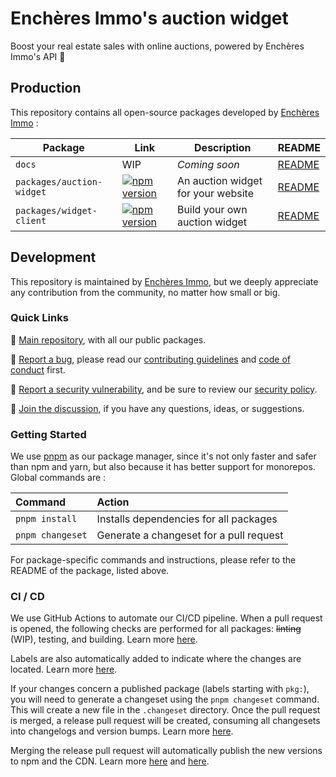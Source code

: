# Enchères Immo's auction widget

Boost your real estate sales with online auctions, powered by Enchères Immo's API 🚀 

## Production

This repository contains all open-source packages developed by [Enchères Immo](https://encheres-immo.com/) :

| Package                   | Link                                                                                                                                     | Description                        | README                                        |
| ------------------------- | ---------------------------------------------------------------------------------------------------------------------------------------- | ---------------------------------- | --------------------------------------------- |
| `docs`                    | WIP                                                                                                                                      | *Coming soon*                      | [README](./docs/README.md)                    |
| `packages/auction-widget` | [![npm version](https://badge.fury.io/js/@encheres-immo%2Fauction-widget.svg)](https://badge.fury.io/js/@encheres-immo%2Fauction-widget) | An auction widget for your website | [README](./packages/auction-widget/README.md) |
| `packages/widget-client`  | [![npm version](https://badge.fury.io/js/@encheres-immo%2Fwidget-client.svg)](https://badge.fury.io/js/@encheres-immo%2Fwidget-client)   | Build your own auction widget      | [README](./packages/widget-client/README.md)  |

## Development

This repository is maintained by [Enchères Immo](https://encheres-immo.com/), but we deeply appreciate any contribution from the community, no matter how small or big.

### Quick Links

📖 [Main repository](https://github.com/encheres-immo/auction-tools), with all our public packages.

🐛 [Report a bug](https://github.com/encheres-immo/auction-tools/issues), please read our [contributing guidelines](https://github.com/encheres-immo/auction-tools/blob/main/CONTRIBUTING.md) and [code of conduct](https://github.com/encheres-immo/auction-tools/blob/main/CODE_OF_CONDUCT.md) first.

🚨 [Report a security vulnerability](https://github.com/encheres-immo/auction-tools/security/advisories/new), and be sure to review our [security policy](https://github.com/encheres-immo/auction-tools/blob/main/SECURITY.md).

💬 [Join the discussion](https://github.com/encheres-immo/auction-tools/discussions), if you have any questions, ideas, or suggestions.

### Getting Started

We use [pnpm](https://pnpm.io/) as our package manager, since it's not only faster and safer than npm and yarn, but also because it has better support for monorepos. Global commands are :

| Command          | Action                                  |
| :--------------- | :-------------------------------------- |
| `pnpm install`   | Installs dependencies for all packages  |
| `pnpm changeset` | Generate a changeset for a pull request |

For package-specific commands and instructions, please refer to the README of the package, listed above.

### CI / CD

We use GitHub Actions to automate our CI/CD pipeline. When a pull request is opened, the following checks are performed for all packages: ~~linting~~ (WIP), testing, and building. Learn more [here](https://github.com/encheres-immo/auction-tools/blob/main/.github/workflows/ci.yml). 

Labels are also automatically added to indicate where the changes are located. Learn more [here](https://github.com/encheres-immo/auction-tools/blob/main/.github/labeler.yml).

If your changes concern a published package (labels starting with `pkg:`), you will need to generate a changeset using the `pnpm changeset` command. This will create a new file in the `.changeset` directory. Once the pull request is merged, a release pull request will be created, consuming all changesets into changelogs and version bumps. Learn more [here](https://github.com/changesets/changesets).

Merging the release pull request will automatically publish the new versions to npm and the CDN. Learn more [here](https://github.com/encheres-immo/auction-tools/blob/main/.github/workflows/release.yml) and [here](https://www.jsdelivr.com/).
